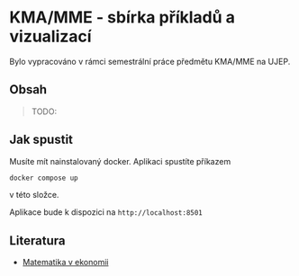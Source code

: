 # KMA/MME - sbírka příkladů a vizualizací

Bylo vypracováno v rámci semestrální práce předmětu KMA/MME na UJEP.

## Obsah

> TODO:

## Jak spustit

Musíte mít nainstalovaný docker. Aplikaci spustíte příkazem

```bash
docker compose up
```

v této složce.

Aplikace bude k dispozici na `http://localhost:8501`

## Literatura

- [Matematika v ekonomii](http://projects.math.slu.cz/AM/activ/soubory/opory/MatVEkon.pdf)

